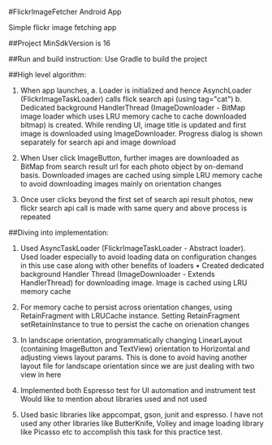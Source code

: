 #FlickrImageFetcher Android App

Simple flickr image fetching app

##Project MinSdkVersion is 16

##Run and build instruction:
Use Gradle to build the project

##High level algorithm:

1. When app launches, a. Loader is initialized and hence AsynchLoader (FlickrImageTaskLoader) calls
flick search api (using tag="cat") b. Dedicated background HandlerThread (ImageDownloader -
BitMap image loader which uses LRU memory cache to cache downloaded bitmap) is created.
While rending UI, image title is updated and first image is downloaded using ImageDownloader.
Progress dialog is shown separately for search api and image download

2. When User click ImageButton, further images are downloaded as BitMap from search result url for
each photo object by on-demand basis. Downloaded images are cached using simple LRU
memory cache to avoid downloading images mainly on orientation changes

3. Once user clicks beyond the first set of search api result photos, new flickr search api call is made
with same query and above process is repeated


##Diving into implementation:

1. Used AsyncTaskLoader (FlickrImageTaskLoader - Abstract loader). Used loader especially to avoid
loading data on configuration changes in this use case along with other benefits of loaders
• Created dedicated background Handler Thread (ImageDownloader - Extends HandlerThread) for
downloading image. Image is cached using LRU memory cache

2. For memory cache to persist across orientation changes, using RetainFragment with LRUCache
instance. Setting RetainFragment setRetainInstance to true to persist the cache on orienation
changes

3. In landscape orientation, programmatically changing LinearLayout (containing ImageButton and
TextView) orientation to Horizontal and adjusting views layout params. This is done to avoid having
another layout file for landscape orientation since we are just dealing with two view in here

4. Implemented both Espresso test for UI automation and instrument test
Would like to mention about libraries used and not used

5. Used basic libraries like appcompat, gson, junit and espresso. I have not used any other libraries
like ButterKnife, Volley and image loading library like Picasso etc to accomplish this task for this
practice test.

